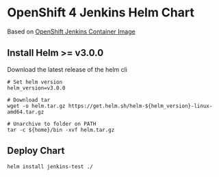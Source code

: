 # OpenShift 4 Jenkins Helm Chart

Based on [OpenShift Jenkins Container Image](https://github.com/openshift/jenkins)

## Install Helm >= v3.0.0

Download the latest release of the helm cli

```shell 
# Set helm version
helm_version=v3.0.0 

# Download tar
wget -o helm.tar.gz https://get.helm.sh/helm-${helm_version}-linux-amd64.tar.gz

# Unarchive to folder on PATH
tar -c ${home}/bin -xvf helm.tar.gz
```

## Deploy Chart

```
helm install jenkins-test ./
```